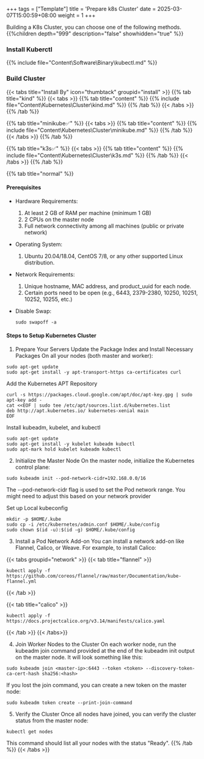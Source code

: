 +++
tags = ["Template"]
title = 'Prepare k8s Cluster'
date = 2025-03-07T15:00:59+08:00
weight = 1
+++

Building a K8s Cluster, you can choose one of the following methods.
{{%children depth="999" description="false" showhidden="true" %}}


### Install Kuberctl

{{% include file="Content\Software\Binary\kubectl.md" %}}

### Build Cluster

{{< tabs title="Install By" icon="thumbtack"  groupid="install" >}}
{{% tab title="kind" %}}
{{< tabs >}}
    {{% tab title="content" %}}
    {{% include file="Content\Kubernetes\Cluster\kind.md" %}}
    {{% /tab %}}
{{< /tabs >}}
{{% /tab %}}


{{% tab title="minikube✅" %}}
{{< tabs >}}
    {{% tab title="content" %}}
    {{% include file="Content\Kubernetes\Cluster\minikube.md" %}}
    {{% /tab %}}
{{< /tabs >}}
{{% /tab %}}

{{% tab title="k3s✅" %}}
{{< tabs >}}
    {{% tab title="content" %}}
    {{% include file="Content\Kubernetes\Cluster\k3s.md" %}}
    {{% /tab %}}
{{< /tabs >}}
{{% /tab %}}

{{% tab title="normal" %}}
#### Prerequisites
- Hardware Requirements:

    1. At least 2 GB of RAM per machine (minimum 1 GB)
    2. 2 CPUs on the master node
    3. Full network connectivity among all machines (public or private network)

- Operating System:
    1. Ubuntu 20.04/18.04, CentOS 7/8, or any other supported Linux distribution.

- Network Requirements:
    1. Unique hostname, MAC address, and product_uuid for each node.
    2. Certain ports need to be open (e.g., 6443, 2379-2380, 10250, 10251, 10252, 10255, etc.)

- Disable Swap:

    ```shell
    sudo swapoff -a
    ```

#### Steps to Setup Kubernetes Cluster
1. Prepare Your Servers
Update the Package Index and Install Necessary Packages
On all your nodes (both master and worker):
```shell
sudo apt-get update
sudo apt-get install -y apt-transport-https ca-certificates curl
```

Add the Kubernetes APT Repository
```shell
curl -s https://packages.cloud.google.com/apt/doc/apt-key.gpg | sudo apt-key add -
cat <<EOF | sudo tee /etc/apt/sources.list.d/kubernetes.list
deb http://apt.kubernetes.io/ kubernetes-xenial main
EOF
```

Install kubeadm, kubelet, and kubectl
```shell
sudo apt-get update
sudo apt-get install -y kubelet kubeadm kubectl
sudo apt-mark hold kubelet kubeadm kubectl
```

2. Initialize the Master Node
On the master node, initialize the Kubernetes control plane:

```shell
sudo kubeadm init --pod-network-cidr=192.168.0.0/16
```
The --pod-network-cidr flag is used to set the Pod network range. You might need to adjust this based on your network provider 

Set up Local kubeconfig
```shell
mkdir -p $HOME/.kube
sudo cp -i /etc/kubernetes/admin.conf $HOME/.kube/config
sudo chown $(id -u):$(id -g) $HOME/.kube/config
```

3. Install a Pod Network Add-on
You can install a network add-on like Flannel, Calico, or Weave. For example, to install Calico:

{{< tabs groupid="network" >}}
{{< tab title="flannel" >}}
```shell
kubectl apply -f https://github.com/coreos/flannel/raw/master/Documentation/kube-flannel.yml
```
{{< /tab >}}

{{< tab title="calico" >}}
```shell
kubectl apply -f https://docs.projectcalico.org/v3.14/manifests/calico.yaml
```
{{< /tab >}}
{{< /tabs>}}


4. Join Worker Nodes to the Cluster
On each worker node, run the kubeadm join command provided at the end of the kubeadm init output on the master node. It will look something like this:

```shell
sudo kubeadm join <master-ip>:6443 --token <token> --discovery-token-ca-cert-hash sha256:<hash>
```

If you lost the join command, you can create a new token on the master node:

```shell
sudo kubeadm token create --print-join-command
```

5. Verify the Cluster
Once all nodes have joined, you can verify the cluster status from the master node:

```shell
kubectl get nodes
```
This command should list all your nodes with the status "Ready".
{{% /tab %}}
{{< /tabs >}}